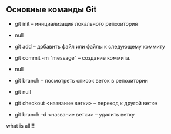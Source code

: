 ## Основные команды Git

* git init – инициализация локального репозитория

* null

* git add – добавить файл или файлы к следующему коммиту

* git commit -m “message” – создание коммита.

* null

* git branch – посмотреть список веток в репозитории

* git null

* git checkout <название ветки> – переход к другой ветке

* git branch -d <название ветки> – удалить ветку

what is all!!!